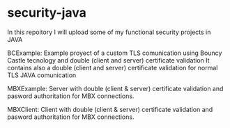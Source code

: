 # security-java
In this repoitory I will upload some of my functional security projects in JAVA

BCExample:
Example proyect of a custom TLS comunication using Bouncy Castle tecnology and double (client and server) certificate validation
It contains also a double (client and server) certificate validation for normal TLS JAVA comunication

MBXExample:
Server with double (client & server) certificate validation and pasword authoritation for MBX connections.

MBXClient:
Client with double (client & server) certificate validation and pasword authoritation for MBX connections.

